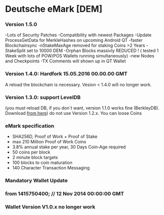 
# Deutsche eMark [DEM] #

### Version 1.5.0
-Lots of Security Patches
-Compatibility with newest Packages
-Update ProcessGetData for MerkleHashes on upcoming Android QT
-faster Blockchainsync
-nStakeMaxAge removed for staking Coins >2 Years
-StakeSplit set to 10000 DEM
-Orphan Blocks massivly REDUCED ! ( tested 1 Week with lots of POW/POS Wallets running simultaneously)
-new Nodes and Checkpoints
-TX Comments will shown up in QT Wallet

### Version 1.4.0: Hardfork 15.05.2016 00.00.00 GMT 
A reload the blockchain is necessary.
Vesion < 1.4.0 will no longer work.

### Version 1.3.0: support LevelDB 
(you must reload DB, if you don´t want, version 1.1.0 works fine (BerkleyDB). Download [from here](https://github.com/emarkproject/DEM/releases ))
do not use Version 1.2.x. You can loose Coins

### eMark specification ###
- SHA256D, Proof of Work + Proof of Stake
- max 210 Million Proof of Work Coins
- 3.8% annual stake per year, 30 Days Coin-Age required
- 50 coins per block
- 2 minute block targets
- 100 blocks to coin maturation
- 140 Character Transaction Messaging

### Mandatory Wallet Update ###
### from 1415750400; // 12 Nov 2014 00:00:00 GMT ###
### Wallet Version V1.0.x no longer work ###
